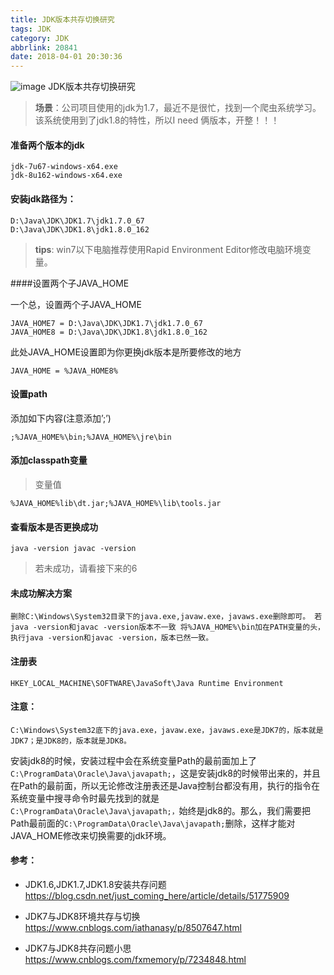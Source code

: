 ```yaml
---
title: JDK版本共存切换研究
tags: JDK
category: JDK
abbrlink: 20841
date: 2018-04-01 20:30:36
---
```

![image](http://ovi3ob9p4.bkt.clouddn.com/TIETU/CT0166.jpg)
JDK版本共存切换研究
<!--more-->
> **场景**：公司项目使用的jdk为1.7，最近不是很忙，找到一个爬虫系统学习。该系统使用到了jdk1.8的特性，所以I need 俩版本，开整！！！

#### 准备两个版本的jdk

```
jdk-7u67-windows-x64.exe
jdk-8u162-windows-x64.exe
```

#### 安装jdk路径为：

```
D:\Java\JDK\JDK1.7\jdk1.7.0_67
D:\Java\JDK\JDK1.8\jdk1.8.0_162
```

> **tips**: win7以下电脑推荐使用Rapid Environment Editor修改电脑环境变量。

####设置两个子JAVA_HOME

一个总，设置两个子JAVA_HOME

```
JAVA_HOME7 = D:\Java\JDK\JDK1.7\jdk1.7.0_67
JAVA_HOME8 = D:\Java\JDK\JDK1.8\jdk1.8.0_162
```

此处JAVA_HOME设置即为你更换jdk版本是所要修改的地方

```
JAVA_HOME = %JAVA_HOME8%
```

#### 设置path 

添加如下内容(注意添加’;’)

```
;%JAVA_HOME%\bin;%JAVA_HOME%\jre\bin
```

#### 添加classpath变量

> 变量值

```
%JAVA_HOME%lib\dt.jar;%JAVA_HOME%\lib\tools.jar
```

#### 查看版本是否更换成功

```
java -version javac -version
```

> 若未成功，请看接下来的6

#### 未成功解决方案

```
删除C:\Windows\System32目录下的java.exe,javaw.exe，javaws.exe删除即可。 若java -version和javac -version版本不一致 将%JAVA_HOME%\bin加在PATH变量的头，执行java -version和javac -version，版本已然一致。
```
#### 注册表

```
HKEY_LOCAL_MACHINE\SOFTWARE\JavaSoft\Java Runtime Environment
```

#### 注意：

`C:\Windows\System32底下的java.exe，javaw.exe，javaws.exe是JDK7的，版本就是JDK7；是JDK8的，版本就是JDK8。`

安装jdk8的时候，安装过程中会在系统变量Path的最前面加上了`C:\ProgramData\Oracle\Java\javapath;`，这是安装jdk8的时候带出来的，并且在Path的最前面，所以无论修改注册表还是Java控制台都没有用，执行的指令在系统变量中搜寻命令时最先找到的就是`C:\ProgramData\Oracle\Java\javapath;，`始终是jdk8的。那么，我们需要把Path最前面的`C:\ProgramData\Oracle\Java\javapath;`删除，这样才能对JAVA_HOME修改来切换需要的jdk环境。

#### 参考：

- JDK1.6,JDK1.7,JDK1.8安装共存问题 https://blog.csdn.net/just_coming_here/article/details/51775909

- JDK7与JDK8环境共存与切换 https://www.cnblogs.com/iathanasy/p/8507647.html

- JDK7与JDK8共存问题小思 https://www.cnblogs.com/fxmemory/p/7234848.html
